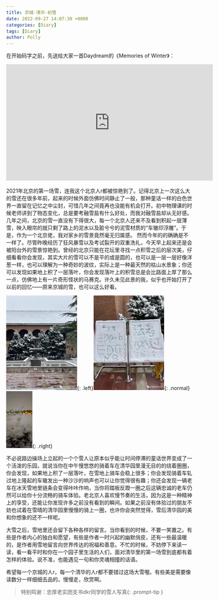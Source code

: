 ```yaml
---
title: 京城·清华·初雪
date: 2022-09-27 14:07:30 +0800
categories: [Diary]
tags: [Diary]
author: Polly
---
```


在开始码字之前，先送给大家一首Daydream的《Memories of Winter》：

<iframe width="560" height="315" src="https://www.youtube.com/embed/sDUXHwsY_pc" title="YouTube video player" frameborder="0" allow="accelerometer; autoplay; clipboard-write; encrypted-media; gyroscope; picture-in-picture" allowfullscreen></iframe>

​		2021年北京的第一场雪，连我这个北京人r都被惊艳到了。记得北京上一次这么大的雪还在很多年前，起来的时候外面仿佛时间静止了一般，那种童话一样的白色世界一直留在记忆之中尘封，可惜几年之间竟再也没能有机会打开。初中物理课的时候老师讲到了物态变化，总是要考融雪盐有什么好处，而我对融雪盐却从无好感。几年之间，北京的雪一直没有下得很大，每一个北京人还来不及看到积起一层薄雪，映入眼帘的就只剩了路上的泥水以及脏兮兮的泥雪材质的“车辙印浮雕”。于是，作为一个北京佬，我对家乡的雪景竟然毫无归属感。
   	 然而今年的的确确是不一样了。尽管昨晚经历了狂风暴雪以及考试裂开的双重洗礼，今天早上起来还是会被阳台外的雪景惊艳到。曾经的北京只能在花坛里寻找一点积雪之后的层次美，仔细看看你会发现，其实大片的雪可以不是平的或是圆的，也可以是一层一层好像洋葱一样，也可以理解为一种奇妙的波纹，实际上是一种最天然的枯山水景象；你还可以发现如果地上积了一层落叶，你会发现落叶上的积雪总是会比路面上厚了那么一点，仿佛地上有一片奇形怪状的马赛克。许久未见此景的我，似乎也开始打开了以前的回忆——原来京城的雪，也可以这么好看。

<img src="https://raw.githubusercontent.com/pollycoder/blog_image/main/diary_img/snow1.jpg" alt="snow1" style="zoom: 25%;" />{: .left}<img src="https://raw.githubusercontent.com/pollycoder/blog_image/main/diary_img/snow2.jpg" alt="snow2" style="zoom: 25%;" />{: .normal}<img src="https://raw.githubusercontent.com/pollycoder/blog_image/main/diary_img/snowman.jpg" alt="snow1" style="zoom: 15%;" />{: .right}

​		不必说路边操场上立起的一个个雪人让原本似乎能让时间停滞的童话世界变成了一个活泼的乐园，就说当你在中午慢悠悠的骑着车在清华园里漫无目的的绕着圈圈，你会发现，如果地上积了一层落叶，在雪地上骑车会稳上很多；你会发现骑着车轧过地上隆起的车辙发出一种沙沙的响声也可以让你觉得很有趣；你还会发现一辆老车在冰天雪地里链条会变得咔咔作响，当你将踏板反蹬一圈之后这辆忠诚的老车仍然可以给你十分流畅的骑车体验。老北京人喜欢慢节奏的生活，因为这是一种精神上的享受，还能让你发现许多之前没有看到的瞬间。如果之前没有体验过的朋友不妨也试着在雪晴的清华园里慢慢的骑上一圈，也许你会突然觉得，雪后清华园的美和你想象的还不一样呢。

​		大雪之后，雪地里还会留下各种各样的留言。当你看到的时候，不要一笑置之。有些是作者内心的独白和愿望，有些是作者一时兴起的幽默俏皮，还有一些最温暖的，是作者用雪地留言向世界传达的祝福和善意。不忙的时候，不妨停下来读一读，看一看平时和你在一个园子里生活的人们，面对清华里的第一场雪到底都有着怎样的体验。说不准，也能遇见一句和你灵魂相撞的话语。

​		希望每一个京城的人r，每一个清华的人r都不要错过这场大雪喔。有些美是需要像读数分一样细细去品的，慢慢走，欣赏啊。

> 特别鸣谢：忠厚老实团支书dkr同学的雪人写真{: .prompt-tip }
